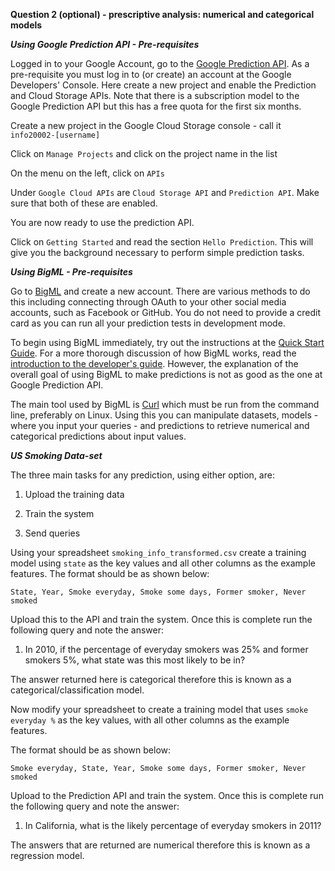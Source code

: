 **Question 2 (optional) - prescriptive analysis: numerical and categorical models**


***Using Google Prediction API - Pre-requisites***

Logged in to your Google Account, go to the [Google Prediction API](https://cloud.google.com/prediction/docs). As a pre-requisite you must log in to (or create) an account at the Google Developers' Console. Here create a new project and enable the Prediction and Cloud Storage APIs. Note that there is a subscription model to the Google Prediction API but this has a free quota for the first six months.

Create a new project in the Google Cloud Storage console - call it `info20002-[username]`

Click on `Manage Projects` and click on the project name in the list

On the menu on the left, click on `APIs`

Under `Google Cloud APIs` are `Cloud Storage API` and `Prediction API`. Make sure that both of these are enabled.

You are now ready to use the prediction API.

Click on `Getting Started` and read the section `Hello Prediction`. This will give you the background necessary to perform simple prediction tasks.


***Using BigML - Pre-requisites***

Go to [BigML](https://www.bigml.com) and create a new account. There are various methods to do this including connecting through OAuth to your other social media accounts, such as Facebook or GitHub. You do not need to provide a credit card as you can run all your prediction tests in development mode.

To begin using BigML immediately, try out the instructions at the [Quick Start Guide](https://www.bigml.com/developers/quick_start). For a more thorough discussion of how BigML works, read the [introduction to the developer's guide](https://bigml.com/developers/). However, the explanation of the overall goal of using BigML to make predictions is not as good as the one at Google Prediction API.

The main tool used by BigML is [Curl](http://curl.haxx.se/) which must be run from the command line, preferably on Linux. Using this you can manipulate datasets, models - where you input your queries - and predictions to retrieve numerical and categorical predictions about input values.



***US Smoking Data-set***

The three main tasks for any prediction, using either option, are:

1) Upload the training data

2) Train the system

3) Send queries

Using your spreadsheet `smoking_info_transformed.csv` create a training model using `state` as the key values and all other columns as the example features. The format should be as shown below:

`State, Year, Smoke everyday, Smoke some days, Former smoker, Never smoked`

Upload this to the API and train the system. Once this is complete run the following query and note the answer:

1) In 2010, if the percentage of everyday smokers was 25% and former smokers 5%, what state was this most likely to be in?

The answer returned here is categorical therefore this is known as a categorical/classification model.

Now modify your spreadsheet to create a training model that uses `smoke everyday %` as the key values, with all other columns as the example features.

The format should be as shown below:

`Smoke everyday, State, Year, Smoke some days, Former smoker, Never smoked`

Upload to the Prediction API and train the system. Once this is complete run the following query and note the answer:

1) In California, what is the likely percentage of everyday smokers in 2011?

The answers that are returned are numerical therefore this is known as a regression model.

